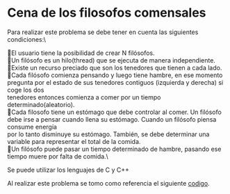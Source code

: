 # Cena de los filosofos comensales
Para realizar este problema se debe tener en cuenta las siguientes condiciones:\

:pushpin:El usuario tiene la posibilidad de crear N filósofos.\
:pushpin:Un filósofo es un hilo(thread) que se ejecuta de manera independiente.\
:pushpin:Existe un recurso preciado que son los tenedores que tienen a cada lado.\
:pushpin:Cada filósofo comienza pensando y luego tiene hambre, en ese momento pregunta por el estado de sus tenedores contiguos (izquierda y derecha) si coge los dos\
  tenedores entonces comienza a comer por un tiempo determinado(aleatorio).\
:pushpin:Cada filosofo tiene un estómago que debe controlar al comer. Un filósofo debe irse a pensar cuando llena su estómago. Cuando un filósofo piensa consume energía \
  por lo tanto disminuye su estómago. También, se debe determinar una variable para representar el total de la comida.\
:pushpin:Un filósofo puede pasar un tiempo determinado de hambre, pasando ese tiempo muere por falta de comida.\

Se puede utilizar los lenguajes de C y C++

Al realizar este problema se tomo como referencia el siguiente [codigo](https://github.com/AndreyArguedas/Dinning-philosophers/blob/master/filosofos.c).
